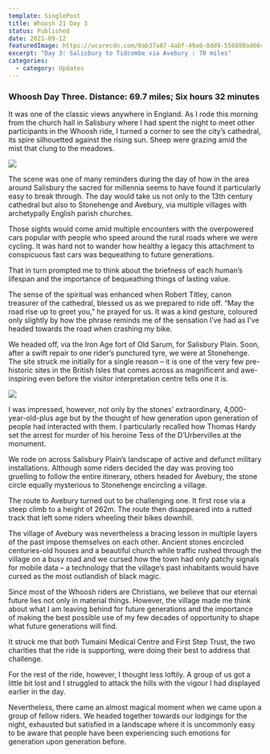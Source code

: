 ```yaml
---
template: SinglePost
title: Whoosh 21 Day 3
status: Published
date: 2021-09-12
featuredImage: https://ucarecdn.com/0ab37a87-4abf-49a0-8dd9-558880ad66c3/
excerpt: "Day 3: Salisbury to Tidcombe via Avebury : 70 miles"
categories:
  - category: Updates
---
```

### Whoosh Day Three. Distance: 69.7 miles; Six hours 32 minutes

It was one of the classic views anywhere in England. As I rode this morning from the church hall in Salisbury where I had spent the night to meet other participants in the Whoosh ride, I turned a corner to see the city’s cathedral, its spire silhouetted against the rising sun. Sheep were grazing amid the mist that clung to the meadows.

![](https://ucarecdn.com/d1b68a0a-bfa9-469b-a844-b3cf183e9f82/-/crop/1024x467/0,150/-/preview/)

The scene was one of many reminders during the day of how in the area around Salisbury the sacred for millennia seems to have found it particularly easy to break through. The day would take us not only to the 13th century cathedral but also to Stonehenge and Avebury, via multiple villages with archetypally English parish churches.

Those sights would come amid multiple encounters with the overpowered cars popular with people who speed around the rural roads where we were cycling. It was hard not to wander how healthy a legacy this attachment to conspicuous fast cars was bequeathing to future generations.

That in turn prompted me to think about the briefness of each human’s lifespan and the importance of bequeathing things of lasting value.

The sense of the spiritual was enhanced when Robert Titley, canon treasurer of the cathedral, blessed us as we prepared to ride off. “May the road rise up to greet you,” he prayed for us. It was a kind gesture, coloured only slightly by how the phrase reminds me of the sensation I’ve had as I’ve headed towards the road when crashing my bike.

We headed off, via the Iron Age fort of Old Sarum, for Salisbury Plain. Soon, after a swift repair to one rider’s punctured tyre, we were at Stonehenge. The site struck me initially for a single reason – it is one of the very few pre-historic sites in the British Isles that comes across as magnificent and awe-inspiring even before the visitor interpretation centre tells one it is.

![](https://ucarecdn.com/722e3846-2dac-4833-b0de-388f2e412cf8/-/crop/715x768/213,0/-/preview/)

I was impressed, however, not only by the stones’ extraordinary, 4,000-year-old-plus age but by the thought of how generation upon generation of people had interacted with them. I particularly recalled how Thomas Hardy set the arrest for murder of his heroine Tess of the D’Urbervilles at the monument.

We rode on across Salisbury Plain’s landscape of active and defunct military installations. Although some riders decided the day was proving too gruelling to follow the entire itinerary, others headed for Avebury, the stone circle equally mysterious to Stonehenge encircling a village.

The route to Avebury turned out to be challenging one. It first rose via a steep climb to a height of 262m. The route then disappeared into a rutted track that left some riders wheeling their bikes downhill.

The village of Avebury was nevertheless a bracing lesson in multiple layers of the past impose themselves on each other. Ancient stones encircled centuries-old houses and a beautiful church while traffic rushed through the village on a busy road and we cursed how the town had only patchy signals for mobile data – a technology that the village’s past inhabitants would have cursed as the most outlandish of black magic.

Since most of the Whoosh riders are Christians, we believe that our eternal future lies not only in material things. However, the village made me think about what I am leaving behind for future generations and the importance of making the best possible use of my few decades of opportunity to shape what future generations will find.

It struck me that both Tumaini Medical Centre and First Step Trust, the two charities that the ride is supporting, were doing their best to address that challenge.

For the rest of the ride, however, I thought less loftily. A group of us got a little bit lost and I struggled to attack the hills with the vigour I had displayed earlier in the day.

Nevertheless, there came an almost magical moment when we came upon a group of fellow riders. We headed together towards our lodgings for the night, exhausted but satisfied in a landscape where it is uncommonly easy to be aware that people have been experiencing such emotions for generation upon generation before.
